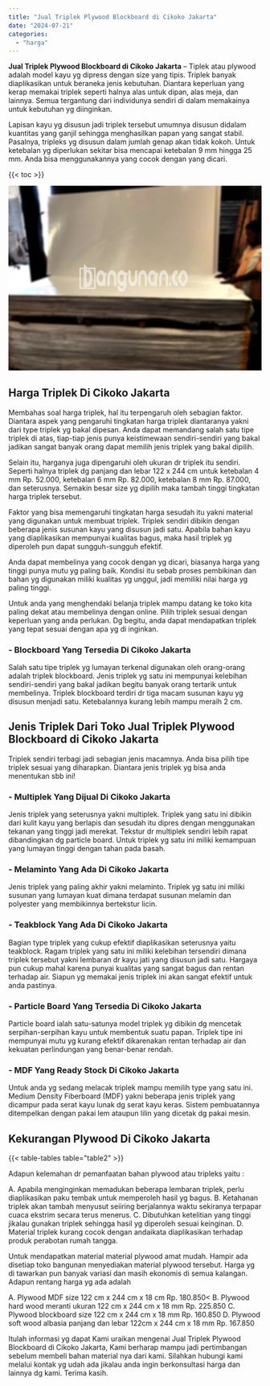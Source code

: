 ```yaml
---
title: "Jual Triplek Plywood Blockboard di Cikoko Jakarta"
date: "2024-07-21"
categories: 
  - "harga"
---
```


**Jual Triplek Plywood Blockboard di Cikoko Jakarta** – Tiplek atau plywood adalah model kayu yg dipress dengan size yang tipis. Triplek banyak diaplikasikan untuk beraneka jenis kebutuhan. Diantara keperluan yang kerap memakai triplek seperti halnya alas untuk dipan, alas meja, dan lainnya. Semua tergantung dari individunya sendiri di dalam memakainya untuk kebutuhan yg diinginkan.

Lapisan kayu yg disusun jadi triplek tersebut umumnya disusun didalam kuantitas yang ganjil sehingga menghasilkan papan yang sangat stabil. Pasalnya, tripleks yg disusun dalam jumlah genap akan tidak kokoh. Untuk ketebalan yg diperlukan sekitar bisa mencapai ketebalan 9 mm hingga 25 mm. Anda bisa menggunakannya yang cocok dengan yang dicari.

{{< toc >}}

![Jual Triplek Plywood Blockboard di Cikoko Jakarta](/images/jual-triplek-murah-47.png)

## Harga Triplek Di Cikoko Jakarta

Membahas soal harga triplek, hal itu terpengaruh oleh sebagian faktor. Diantara aspek yang pengaruhi tingkatan harga triplek diantaranya yakni dari type triplek yg bakal dipesan. Anda dapat memandang salah satu tipe triplek di atas, tiap-tiap jenis punya keistimewaan sendiri-sendiri yang bakal jadikan sangat banyak orang dapat memilih jenis triplek yang bakal dipilih.

Selain itu, harganya juga dipengaruhi oleh ukuran dr triplek itu sendiri. Seperti halnya triplek dg panjang dan lebar 122 x 244 cm untuk ketebalan 4 mm Rp. 52.000, ketebalan 6 mm Rp. 82.000, ketebalan 8 mm Rp. 87.000, dan seterusnya. Semakin besar size yg dipilih maka tambah tinggi tingkatan harga triplek tersebut.

Faktor yang bisa memengaruhi tingkatan harga sesudah itu yakni material yang digunakan untuk membuat triplek. Triplek sendiri dibikin dengan beberapa jenis susunan kayu yang disusun jadi satu. Apabila bahan kayu yang diaplikasikan mempunyai kualitas bagus, maka hasil triplek yg diperoleh pun dapat sungguh-sungguh efektif.

Anda dapat membelinya yang cocok dengan yg dicari, biasanya harga yang tinggi punya mutu yg paling baik. Kondisi itu sebab proses pembikinan dan bahan yg digunakan miliki kualitas yg unggul, jadi memiliki nilai harga yg paling tinggi.

Untuk anda yang menghendaki belanja triplek mampu datang ke toko kita paling dekat atau membelinya dengan online. Pilih triplek sesuai dengan keperluan yang anda perlukan. Dg begitu, anda dapat mendapatkan triplek yang tepat sesuai dengan apa yg di inginkan.

### \- Blockboard Yang Tersedia Di Cikoko Jakarta

Salah satu tipe triplek yg lumayan terkenal digunakan oleh orang-orang adalah triplek blockboard. Jenis triplek yg satu ini mempunyai kelebihan sendiri-sendiri yang bakal jadikan begitu banyak orang tertarik untuk membelinya. Triplek blockboard terdiri dr tiga macam susunan kayu yg disusun menjadi satu. Ketebalannya kurang lebih mampu meraih 2 cm.

## Jenis Triplek Dari Toko Jual Triplek Plywood Blockboard di Cikoko Jakarta

Triplek sendiri terbagi jadi sebagian jenis macamnya. Anda bisa pilih tipe triplek sesuai yang diharapkan. Diantara jenis triplek yg bisa anda menentukan sbb ini!

### \- Multiplek Yang Dijual Di Cikoko Jakarta

Jenis triplek yang seterusnya yakni multiplek. Triplek yang satu ini dibikin dari kulit kayu yang berlapis dan sesudah itu dipres dengan menggunakan tekanan yang tinggi jadi merekat. Tekstur dr multiplek sendiri lebih rapat dibandingkan dg particle board. Untuk triplek yg satu ini miliki kemampuan yang lumayan tinggi dengan tahan pada basah.

### \- Melaminto Yang Ada Di Cikoko Jakarta

Jenis triplek yang paling akhir yakni melaminto. Triplek yg satu ini miliki susunan yang lumayan kuat dimana terdapat susunan melamin dan polyester yang membikinnya bertekstur licin.

### \- Teakblock Yang Ada Di Cikoko Jakarta

Bagian type triplek yang cukup efektif diaplikasikan seterusnya yaitu teakblock. Ragam triplek yang satu ini miliki kelebihan tersendiri dimana triplek tersebut yakni lembaran dr kayu jati yang disusun jadi satu. Hargaya pun cukup mahal karena punyai kualitas yang sangat bagus dan rentan terhadap air. Siapun yg memakai jenis triplek ini akan sangat efektif untuk anda pastinya.

### \- Particle Board Yang Tersedia Di Cikoko Jakarta

Particle board ialah satu-satunya model triplek yg dibikin dg mencetak serpihan-serpihan kayu untuk membentuk suatu papan. Triplek tipe ini mempunyai mutu yg kurang efektif dikarenakan rentan terhadap air dan kekuatan perlindungan yang benar-benar rendah.

### \- MDF Yang Ready Stock Di Cikoko Jakarta

Untuk anda yg sedang melacak triplek mampu memilih type yang satu ini. Medium Density Fiberboard (MDF) yakni beberapa jenis triplek yang dicampur pada serat kayu lunak dg serat kayu keras. Sistem pembuatannya ditempelkan dengan pakai lem ataupun lilin yang dicetak dg pakai mesin.

## Kekurangan Plywood Di Cikoko Jakarta

{{< table-tables table="table2" >}}

Adapun kelemahan dr pemanfaatan bahan plywood atau tripleks yaitu :

A. Apabila menginginkan memadukan beberapa lembaran triplek, perlu diaplikasikan paku tembak untuk memperoleh hasil yg bagus. B. Ketahanan triplek akan tambah menyusut seiiring berjalannya waktu sekiranya terpapar cuaca ekstrim secara terus menerus. C. Dibutuhkan ketelitian yang tinggi jikalau gunakan triplek sehingga hasil yg diperoleh sesuai keinginan. D. Material triplek kurang cocok dengan andaikata diaplikasikan terhadap produk perabotan rumah tangga.

Untuk mendapatkan material material plywood amat mudah. Hampir ada disetiap toko bangunan menyediakan material plywood tersebut. Harga yg di tawarkan pun banyak variasi dan masih ekonomis di semua kalangan. Adapun rentang harga yg ada adalah

A. Plywood MDF size 122 cm x 244 cm x 18 cm Rp. 180.850< B. Plywood hard wood meranti ukuran 122 cm x 244 cm x 18 mm Rp. 225.850 C. Plywood blockboard size 122 cm x 244 cm x 18 mm Rp. 160.850 D. Plywood soft wood albasia panjang dan lebar 122cm x 244 cm x 18 mm Rp. 167.850

Itulah informasi yg dapat Kami uraikan mengenai Jual Triplek Plywood Blockboard di Cikoko Jakarta, Kami berharap mampu jadi pertimbangan sebelum membeli bahan material nya dari kami. Silahkan hubungi kami melalui kontak yg udah ada jikalau anda ingin berkonsultasi harga dan lainnya dg kami. Terima kasih.
